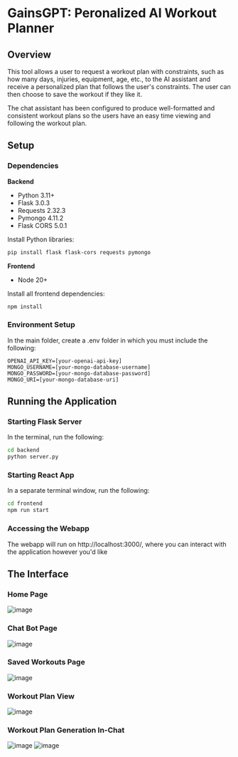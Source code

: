 # GainsGPT: Peronalized AI Workout Planner

## Overview

This tool allows a user to request a workout plan with constraints, such as how many days, injuries, equipment, age, etc., to the AI assistant and receive a personalized plan that follows the user's constraints. The user can then choose to save the workout if they like it.

The chat assistant has been configured to produce well-formatted and consistent workout plans so the users have an easy time viewing and following the workout plan.

## Setup

### Dependencies

**Backend**
- Python 3.11+
- Flask 3.0.3
- Requests 2.32.3
- Pymongo 4.11.2
- Flask CORS 5.0.1

Install Python libraries:
```bash
pip install flask flask-cors requests pymongo
```

**Frontend**
- Node 20+

Install all frontend dependencies:
```bash
npm install
```

### Environment Setup

In the main folder, create a .env folder in which you must include the following:

```
OPENAI_API_KEY=[your-openai-api-key]
MONGO_USERNAME=[your-mongo-database-username]
MONGO_PASSWORD=[your-mongo-database-password]
MONGO_URI=[your-mongo-database-uri]
```

## Running the Application

### Starting Flask Server

In the terminal, run the following:
```bash
cd backend
python server.py
```

### Starting React App

In a separate terminal window, run the following:
```bash
cd frontend
npm run start
```

### Accessing the Webapp

The webapp will run on http://localhost:3000/, where you can interact with the application however you'd like

## The Interface

### Home Page
![image](https://github.com/user-attachments/assets/f64329fc-479d-4642-965a-39e1f6affbad)

### Chat Bot Page
![image](https://github.com/user-attachments/assets/8128fc13-5998-4c95-9f15-ab84d3c9386b)

### Saved Workouts Page
![image](https://github.com/user-attachments/assets/355b98e0-83be-48ec-ac3b-2a3325eb738f)

### Workout Plan View
![image](https://github.com/user-attachments/assets/eae7e9ba-4518-4662-aa24-a7a1a4a66a1a)

### Workout Plan Generation In-Chat
![image](https://github.com/user-attachments/assets/b0d2285a-bace-4da1-8a65-e5e0a043f8e2)
![image](https://github.com/user-attachments/assets/3ec9ba7f-f45c-4d20-ad58-be384c445974)

